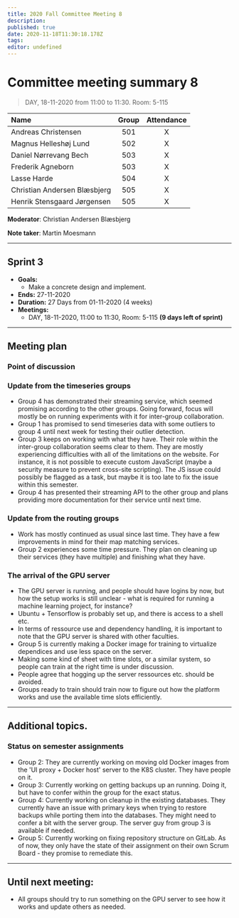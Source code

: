 ```yaml
---
title: 2020 Fall Committee Meeting 8
description: 
published: true
date: 2020-11-18T11:30:18.178Z
tags: 
editor: undefined
---
```


<!-- | [18-11-2020](/summaries/2020/11-18) | 8. Committee | Committee | -->

# Committee meeting summary 8
> DAY, 18-11-2020 from 11:00 to 11:30. Room: 5-115

| Name     | Group | Attendance |
| :------- | :---: | :--------: |
| Andreas Christensen     |   501   |      X      |
| Magnus Helleshøj Lund     |   502   |      X      |
| Daniel Nørrevang Bech     |   503   |      X      |
| Frederik Agneborn     |   503   |      X      |
| Lasse Harde     |   504   |      X      |
| Christian Andersen Blæsbjerg     |   505   |      X      |
| Henrik Stensgaard Jørgensen     |   505   |      X      |



**Moderator**: Christian Andersen Blæsbjerg 

**Note taker**: Martin Moesmann

****

## Sprint 3

- **Goals:**
  * Make a concrete design and implement.
- **Ends:** 27-11-2020
- **Duration:** 27 Days from 01-11-2020 (4 weeks)
- **Meetings:**
  * DAY, 18-11-2020, 11:00 to 11:30, Room: 5-115 **(9 days left of sprint)**
****

## Meeting plan

### Point of discussion

### Update from the timeseries groups
- Group 4 has demonstrated their streaming service, which seemed promising according to the other groups. Going forward, focus will mostly be on running experiments with it for inter-group collaboration.
- Group 1 has promised to send timeseries data with some outliers to group 4 until next week for testing their outlier detection.
- Group 3 keeps on working with what they have. Their role within the inter-group collaboration seems clear to them. They are mostly experiencing difficulties with all of the limitations on the website. For instance, it is not possible to execute custom JavaScript (maybe a security measure to prevent cross-site scripting). The JS issue could possibly be flagged as a task, but maybe it is too late to fix the issue within this semester.
- Group 4 has presented their streaming API to the other group and plans providing more documentation for their service until next time.


### Update from the routing groups
- Work has mostly continued as usual since last time. They have a few improvements in mind for their map matching services. 
- Group 2 experiences some time pressure. They plan on cleaning up their services (they have multiple) and finishing what they have.



### The arrival of the GPU server
- The GPU server is running, and people should have logins by now, but how the setup works is still unclear - what is required for running a machine learning project, for instance? 
- Ubuntu + Tensorflow is probably set up, and there is access to a shell etc.
- In terms of ressource use and dependency handling, it is important to note that the GPU server is shared with other faculties. 
- Group 5 is currently making a Docker image for training to virtualize dependices and use less space on the server. 
- Making some kind of sheet with time slots, or a similar system, so people can train at the right time is under discussion.
- People agree that hogging up the server ressources etc. should be avoided.
- Groups ready to train should train now to figure out how the platform works and use the available time slots efficiently. 



****

## Additional topics.
### Status on semester assignments
- Group 2: They are currently working on moving old Docker images from the 'UI proxy + Docker host' server to the K8S cluster. They have people on it. 
- Group 3: Currently working on getting backups up an running. Doing it, but have to confer within the group for the exact status.
- Group 4: Currently working on cleanup in the existing databases. They currently have an issue with primary keys when trying to restore backups while porting them into the databases. They might need to confer a bit with the server group. The server guy from group 3 is available if needed. 
- Group 5: Currently working on fixing repository structure on GitLab. As of now, they only have the state of their assignment on their own Scrum Board - they promise to remediate this.


****
## Until next meeting:
- All groups should try to run something on the GPU server to see how it works and update others as needed.